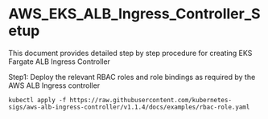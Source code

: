# AWS_EKS_ALB_Ingress_Controller_Setup
This document provides detailed step by step procedure for creating EKS Fargate ALB Ingress Controller

Step1: Deploy the relevant RBAC roles and role bindings as required by the AWS ALB Ingress controller
 
```
kubectl apply -f https://raw.githubusercontent.com/kubernetes-sigs/aws-alb-ingress-controller/v1.1.4/docs/examples/rbac-role.yaml
```
